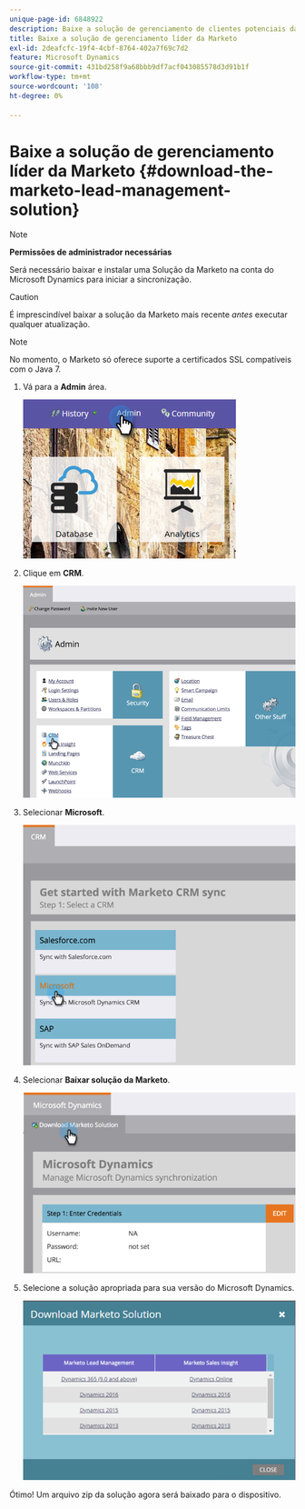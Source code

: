 ```yaml
---
unique-page-id: 6848922
description: Baixe a solução de gerenciamento de clientes potenciais da Marketo - Documentação da Marketo - Documentação do produto
title: Baixe a solução de gerenciamento líder da Marketo
exl-id: 2deafcfc-19f4-4cbf-8764-402a7f69c7d2
feature: Microsoft Dynamics
source-git-commit: 431bd258f9a68bbb9df7acf043085578d3d91b1f
workflow-type: tm+mt
source-wordcount: '108'
ht-degree: 0%

---
```


# Baixe a solução de gerenciamento líder da Marketo {#download-the-marketo-lead-management-solution}

>[!NOTE]
>
>**Permissões de administrador necessárias**

Será necessário baixar e instalar uma Solução da Marketo na conta do Microsoft Dynamics para iniciar a sincronização.

>[!CAUTION]
>
>É imprescindível baixar a solução da Marketo mais recente _antes_ executar qualquer atualização.

>[!NOTE]
>
>No momento, o Marketo só oferece suporte a certificados SSL compatíveis com o Java 7.

1. Vá para a **Admin** área.

   ![](assets/download-the-marketo-lead-management-solution-1.png)

1. Clique em **CRM**.

   ![](assets/download-the-marketo-lead-management-solution-2.png)

1. Selecionar **Microsoft**.

   ![](assets/download-the-marketo-lead-management-solution-3.png)

1. Selecionar **Baixar solução da Marketo**.

   ![](assets/download-the-marketo-lead-management-solution-4.png)

1. Selecione a solução apropriada para sua versão do Microsoft Dynamics.

   ![](assets/download-the-marketo-lead-management-solution-5.png)

Ótimo! Um arquivo zip da solução agora será baixado para o dispositivo.

